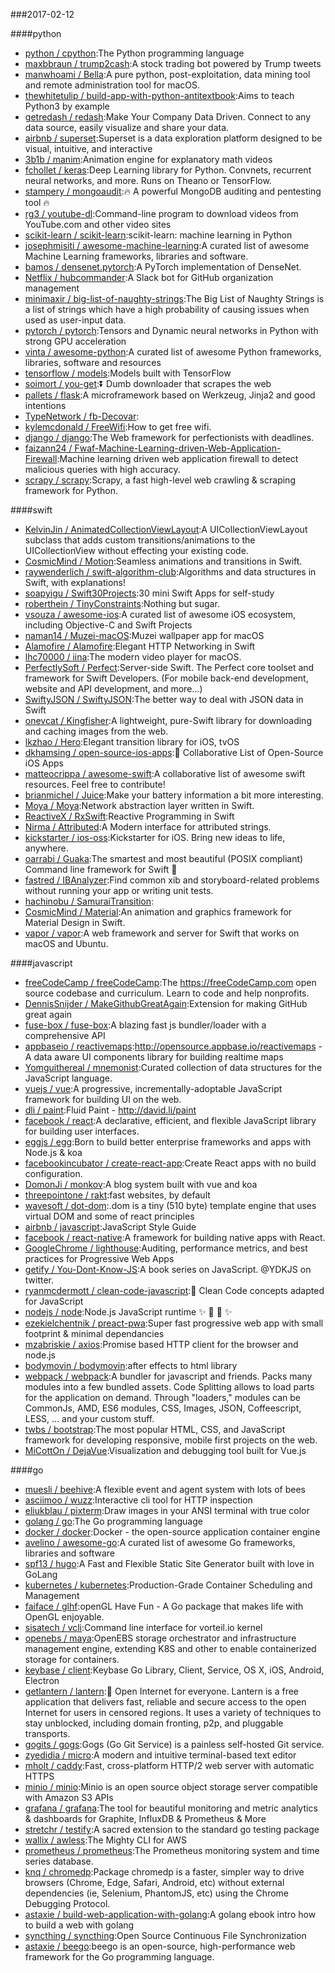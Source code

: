 ###2017-02-12

####python
* [python / cpython](https://github.com/python/cpython):The Python programming language
* [maxbbraun / trump2cash](https://github.com/maxbbraun/trump2cash):A stock trading bot powered by Trump tweets
* [manwhoami / Bella](https://github.com/manwhoami/Bella):A pure python, post-exploitation, data mining tool and remote administration tool for macOS.
* [thewhitetulip / build-app-with-python-antitextbook](https://github.com/thewhitetulip/build-app-with-python-antitextbook):Aims to teach Python3 by example
* [getredash / redash](https://github.com/getredash/redash):Make Your Company Data Driven. Connect to any data source, easily visualize and share your data.
* [airbnb / superset](https://github.com/airbnb/superset):Superset is a data exploration platform designed to be visual, intuitive, and interactive
* [3b1b / manim](https://github.com/3b1b/manim):Animation engine for explanatory math videos
* [fchollet / keras](https://github.com/fchollet/keras):Deep Learning library for Python. Convnets, recurrent neural networks, and more. Runs on Theano or TensorFlow.
* [stampery / mongoaudit](https://github.com/stampery/mongoaudit):🔥 A powerful MongoDB auditing and pentesting tool 🔥
* [rg3 / youtube-dl](https://github.com/rg3/youtube-dl):Command-line program to download videos from YouTube.com and other video sites
* [scikit-learn / scikit-learn](https://github.com/scikit-learn/scikit-learn):scikit-learn: machine learning in Python
* [josephmisiti / awesome-machine-learning](https://github.com/josephmisiti/awesome-machine-learning):A curated list of awesome Machine Learning frameworks, libraries and software.
* [bamos / densenet.pytorch](https://github.com/bamos/densenet.pytorch):A PyTorch implementation of DenseNet.
* [Netflix / hubcommander](https://github.com/Netflix/hubcommander):A Slack bot for GitHub organization management
* [minimaxir / big-list-of-naughty-strings](https://github.com/minimaxir/big-list-of-naughty-strings):The Big List of Naughty Strings is a list of strings which have a high probability of causing issues when used as user-input data.
* [pytorch / pytorch](https://github.com/pytorch/pytorch):Tensors and Dynamic neural networks in Python with strong GPU acceleration
* [vinta / awesome-python](https://github.com/vinta/awesome-python):A curated list of awesome Python frameworks, libraries, software and resources
* [tensorflow / models](https://github.com/tensorflow/models):Models built with TensorFlow
* [soimort / you-get](https://github.com/soimort/you-get):⏬ Dumb downloader that scrapes the web
* [pallets / flask](https://github.com/pallets/flask):A microframework based on Werkzeug, Jinja2 and good intentions
* [TypeNetwork / fb-Decovar](https://github.com/TypeNetwork/fb-Decovar):
* [kylemcdonald / FreeWifi](https://github.com/kylemcdonald/FreeWifi):How to get free wifi.
* [django / django](https://github.com/django/django):The Web framework for perfectionists with deadlines.
* [faizann24 / Fwaf-Machine-Learning-driven-Web-Application-Firewall](https://github.com/faizann24/Fwaf-Machine-Learning-driven-Web-Application-Firewall):Machine learning driven web application firewall to detect malicious queries with high accuracy.
* [scrapy / scrapy](https://github.com/scrapy/scrapy):Scrapy, a fast high-level web crawling & scraping framework for Python.

####swift
* [KelvinJin / AnimatedCollectionViewLayout](https://github.com/KelvinJin/AnimatedCollectionViewLayout):A UICollectionViewLayout subclass that adds custom transitions/animations to the UICollectionView without effecting your existing code.
* [CosmicMind / Motion](https://github.com/CosmicMind/Motion):Seamless animations and transitions in Swift.
* [raywenderlich / swift-algorithm-club](https://github.com/raywenderlich/swift-algorithm-club):Algorithms and data structures in Swift, with explanations!
* [soapyigu / Swift30Projects](https://github.com/soapyigu/Swift30Projects):30 mini Swift Apps for self-study
* [roberthein / TinyConstraints](https://github.com/roberthein/TinyConstraints):Nothing but sugar.
* [vsouza / awesome-ios](https://github.com/vsouza/awesome-ios):A curated list of awesome iOS ecosystem, including Objective-C and Swift Projects
* [naman14 / Muzei-macOS](https://github.com/naman14/Muzei-macOS):Muzei wallpaper app for macOS
* [Alamofire / Alamofire](https://github.com/Alamofire/Alamofire):Elegant HTTP Networking in Swift
* [lhc70000 / iina](https://github.com/lhc70000/iina):The modern video player for macOS.
* [PerfectlySoft / Perfect](https://github.com/PerfectlySoft/Perfect):Server-side Swift. The Perfect core toolset and framework for Swift Developers. (For mobile back-end development, website and API development, and more…)
* [SwiftyJSON / SwiftyJSON](https://github.com/SwiftyJSON/SwiftyJSON):The better way to deal with JSON data in Swift
* [onevcat / Kingfisher](https://github.com/onevcat/Kingfisher):A lightweight, pure-Swift library for downloading and caching images from the web.
* [lkzhao / Hero](https://github.com/lkzhao/Hero):Elegant transition library for iOS, tvOS
* [dkhamsing / open-source-ios-apps](https://github.com/dkhamsing/open-source-ios-apps):📱 Collaborative List of Open-Source iOS Apps
* [matteocrippa / awesome-swift](https://github.com/matteocrippa/awesome-swift):A collaborative list of awesome swift resources. Feel free to contribute!
* [brianmichel / Juice](https://github.com/brianmichel/Juice):Make your battery information a bit more interesting.
* [Moya / Moya](https://github.com/Moya/Moya):Network abstraction layer written in Swift.
* [ReactiveX / RxSwift](https://github.com/ReactiveX/RxSwift):Reactive Programming in Swift
* [Nirma / Attributed](https://github.com/Nirma/Attributed):A Modern interface for attributed strings.
* [kickstarter / ios-oss](https://github.com/kickstarter/ios-oss):Kickstarter for iOS. Bring new ideas to life, anywhere.
* [oarrabi / Guaka](https://github.com/oarrabi/Guaka):The smartest and most beautiful (POSIX compliant) Command line framework for Swift 🤖
* [fastred / IBAnalyzer](https://github.com/fastred/IBAnalyzer):Find common xib and storyboard-related problems without running your app or writing unit tests.
* [hachinobu / SamuraiTransition](https://github.com/hachinobu/SamuraiTransition):
* [CosmicMind / Material](https://github.com/CosmicMind/Material):An animation and graphics framework for Material Design in Swift.
* [vapor / vapor](https://github.com/vapor/vapor):A web framework and server for Swift that works on macOS and Ubuntu.

####javascript
* [freeCodeCamp / freeCodeCamp](https://github.com/freeCodeCamp/freeCodeCamp):The https://freeCodeCamp.com open source codebase and curriculum. Learn to code and help nonprofits.
* [DennisSnijder / MakeGithubGreatAgain](https://github.com/DennisSnijder/MakeGithubGreatAgain):Extension for making GitHub great again
* [fuse-box / fuse-box](https://github.com/fuse-box/fuse-box):A blazing fast js bundler/loader with a comprehensive API
* [appbaseio / reactivemaps](https://github.com/appbaseio/reactivemaps):http://opensource.appbase.io/reactivemaps - A data aware UI components library for building realtime maps
* [Yomguithereal / mnemonist](https://github.com/Yomguithereal/mnemonist):Curated collection of data structures for the JavaScript language.
* [vuejs / vue](https://github.com/vuejs/vue):A progressive, incrementally-adoptable JavaScript framework for building UI on the web.
* [dli / paint](https://github.com/dli/paint):Fluid Paint - http://david.li/paint
* [facebook / react](https://github.com/facebook/react):A declarative, efficient, and flexible JavaScript library for building user interfaces.
* [eggjs / egg](https://github.com/eggjs/egg):Born to build better enterprise frameworks and apps with Node.js & koa
* [facebookincubator / create-react-app](https://github.com/facebookincubator/create-react-app):Create React apps with no build configuration.
* [DomonJi / monkov](https://github.com/DomonJi/monkov):A blog system built with vue and koa
* [threepointone / rakt](https://github.com/threepointone/rakt):fast websites, by default
* [wavesoft / dot-dom](https://github.com/wavesoft/dot-dom):.dom is a tiny (510 byte) template engine that uses virtual DOM and some of react principles
* [airbnb / javascript](https://github.com/airbnb/javascript):JavaScript Style Guide
* [facebook / react-native](https://github.com/facebook/react-native):A framework for building native apps with React.
* [GoogleChrome / lighthouse](https://github.com/GoogleChrome/lighthouse):Auditing, performance metrics, and best practices for Progressive Web Apps
* [getify / You-Dont-Know-JS](https://github.com/getify/You-Dont-Know-JS):A book series on JavaScript. @YDKJS on twitter.
* [ryanmcdermott / clean-code-javascript](https://github.com/ryanmcdermott/clean-code-javascript):🛁 Clean Code concepts adapted for JavaScript
* [nodejs / node](https://github.com/nodejs/node):Node.js JavaScript runtime ✨ 🐢 🚀 ✨
* [ezekielchentnik / preact-pwa](https://github.com/ezekielchentnik/preact-pwa):Super fast progressive web app with small footprint & minimal dependancies
* [mzabriskie / axios](https://github.com/mzabriskie/axios):Promise based HTTP client for the browser and node.js
* [bodymovin / bodymovin](https://github.com/bodymovin/bodymovin):after effects to html library
* [webpack / webpack](https://github.com/webpack/webpack):A bundler for javascript and friends. Packs many modules into a few bundled assets. Code Splitting allows to load parts for the application on demand. Through "loaders," modules can be CommonJs, AMD, ES6 modules, CSS, Images, JSON, Coffeescript, LESS, ... and your custom stuff.
* [twbs / bootstrap](https://github.com/twbs/bootstrap):The most popular HTML, CSS, and JavaScript framework for developing responsive, mobile first projects on the web.
* [MiCottOn / DejaVue](https://github.com/MiCottOn/DejaVue):Visualization and debugging tool built for Vue.js

####go
* [muesli / beehive](https://github.com/muesli/beehive):A flexible event and agent system with lots of bees
* [asciimoo / wuzz](https://github.com/asciimoo/wuzz):Interactive cli tool for HTTP inspection
* [eliukblau / pixterm](https://github.com/eliukblau/pixterm):Draw images in your ANSI terminal with true color
* [golang / go](https://github.com/golang/go):The Go programming language
* [docker / docker](https://github.com/docker/docker):Docker - the open-source application container engine
* [avelino / awesome-go](https://github.com/avelino/awesome-go):A curated list of awesome Go frameworks, libraries and software
* [spf13 / hugo](https://github.com/spf13/hugo):A Fast and Flexible Static Site Generator built with love in GoLang
* [kubernetes / kubernetes](https://github.com/kubernetes/kubernetes):Production-Grade Container Scheduling and Management
* [faiface / glhf](https://github.com/faiface/glhf):openGL Have Fun - A Go package that makes life with OpenGL enjoyable.
* [sisatech / vcli](https://github.com/sisatech/vcli):Command line interface for vorteil.io kernel
* [openebs / maya](https://github.com/openebs/maya):OpenEBS storage orchestrator and infrastructure management engine, extending K8S and other to enable containerized storage for containers.
* [keybase / client](https://github.com/keybase/client):Keybase Go Library, Client, Service, OS X, iOS, Android, Electron
* [getlantern / lantern](https://github.com/getlantern/lantern):🏮 Open Internet for everyone. Lantern is a free application that delivers fast, reliable and secure access to the open Internet for users in censored regions. It uses a variety of techniques to stay unblocked, including domain fronting, p2p, and pluggable transports.
* [gogits / gogs](https://github.com/gogits/gogs):Gogs (Go Git Service) is a painless self-hosted Git service.
* [zyedidia / micro](https://github.com/zyedidia/micro):A modern and intuitive terminal-based text editor
* [mholt / caddy](https://github.com/mholt/caddy):Fast, cross-platform HTTP/2 web server with automatic HTTPS
* [minio / minio](https://github.com/minio/minio):Minio is an open source object storage server compatible with Amazon S3 APIs
* [grafana / grafana](https://github.com/grafana/grafana):The tool for beautiful monitoring and metric analytics & dashboards for Graphite, InfluxDB & Prometheus & More
* [stretchr / testify](https://github.com/stretchr/testify):A sacred extension to the standard go testing package
* [wallix / awless](https://github.com/wallix/awless):The Mighty CLI for AWS
* [prometheus / prometheus](https://github.com/prometheus/prometheus):The Prometheus monitoring system and time series database.
* [knq / chromedp](https://github.com/knq/chromedp):Package chromedp is a faster, simpler way to drive browsers (Chrome, Edge, Safari, Android, etc) without external dependencies (ie, Selenium, PhantomJS, etc) using the Chrome Debugging Protocol.
* [astaxie / build-web-application-with-golang](https://github.com/astaxie/build-web-application-with-golang):A golang ebook intro how to build a web with golang
* [syncthing / syncthing](https://github.com/syncthing/syncthing):Open Source Continuous File Synchronization
* [astaxie / beego](https://github.com/astaxie/beego):beego is an open-source, high-performance web framework for the Go programming language.

